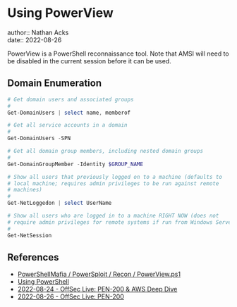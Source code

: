 # Using PowerView

author:: Nathan Acks  
date:: 2022-08-26

PowerView is a PowerShell reconnaissance tool. Note that AMSI will need to be disabled in the current session before it can be used.

## Domain Enumeration

```powershell
# Get domain users and associated groups
#
Get-DomainUsers | select name, memberof

# Get all service accounts in a domain
#
Get-DomainUsers -SPN

# Get all domain group members, including nested domain groups
#
Get-DomainGroupMember -Identity $GROUP_NAME

# Show all users that previously logged on to a machine (defaults to
# local machine; requires admin privileges to be run against remote
# machines)
#
Get-NetLoggedon | select UserName

# Show all users who are logged in to a machine RIGHT NOW (does not
# require admin privileges for remote systems if run from Windows Server)
#
Get-NetSession
```
 
## References

 * [PowerShellMafia / PowerSploit / Recon / PowerView.ps1](https://github.com/PowerShellMafia/PowerSploit/blob/master/Recon/PowerView.ps1)
* [Using PowerShell](powershell.md)
* [2022-08-24 - OffSec Live: PEN-200 & AWS Deep Dive](../log/2022-08-24-offsec-live-pen-200-and-aws-deep-dive.md)
* [2022-08-26 - OffSec Live: PEN-200](../log/2022-08-26-offsec-live-pen-200.md)
